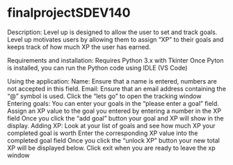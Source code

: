 # finalprojectSDEV140
Description:
Level up is designed to allow the user to set and track goals. Level up motivates users by allowing them to assign “XP” to their goals and keeps track of how much XP the user has earned. 

Requirements and installation:
Requires Python 3.x with Tkinter
Once Pyton is installed, you can run the Python code using IDLE (VS Code)

Using the application:
Name: Ensure that a name is entered, numbers are not accepted in this field.
Email: Ensure that an email address containing the “@” symbol is used. 
Click the “lets go” to open the tracking window
Entering goals: 
You can enter your goals in the “please enter a goal” field.
Assign an XP value to the goal you entered by entering a number in the XP field
Once you click the “add goal” button your goal and XP will show in the display.
Adding XP:
Look at your list of goals and see how much XP your completed goal is worth
Enter the corresponding XP value into the completed goal field
Once you click the “unlock XP” button your new total XP will be displayed below.
Click exit when you are ready to leave the xp window
